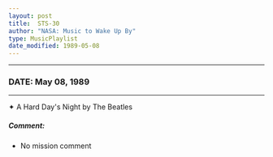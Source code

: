 ```yaml
---
layout: post
title:  STS-30
author: "NASA: Music to Wake Up By"
type: MusicPlaylist
date_modified: 1989-05-08
---
```


----
### DATE: May 08, 1989
----
✦ A Hard Day's Night by The Beatles

##### Comment:
* No mission comment

